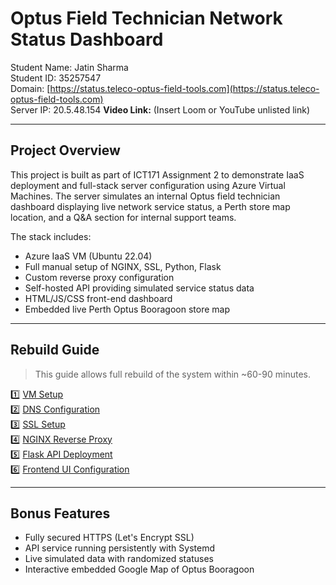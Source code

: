 # Optus Field Technician Network Status Dashboard

Student Name: Jatin Sharma  
Student ID: 35257547  
Domain: [https://status.teleco-optus-field-tools.com](https://status.teleco-optus-field-tools.com)  
Server IP: 20.5.48.154
**Video Link:** (Insert Loom or YouTube unlisted link)

---

## Project Overview

This project is built as part of ICT171 Assignment 2 to demonstrate IaaS deployment and full-stack server configuration using Azure Virtual Machines. The server simulates an internal Optus field technician dashboard displaying live network service status, a Perth store map location, and a Q&A section for internal support teams.

The stack includes:

- Azure IaaS VM (Ubuntu 22.04)
- Full manual setup of NGINX, SSL, Python, Flask
- Custom reverse proxy configuration
- Self-hosted API providing simulated service status data
- HTML/JS/CSS front-end dashboard
- Embedded live Perth Optus Booragoon store map

---

## Rebuild Guide

> This guide allows full rebuild of the system within ~60-90 minutes.

1️⃣ [VM Setup](docs/01_VM_Setup.md)  
2️⃣ [DNS Configuration](docs/02_DNS_Config.md)  
3️⃣ [SSL Setup](docs/03_SSL_Setup.md)  
4️⃣ [NGINX Reverse Proxy](docs/04_Nginx_Config.md)  
5️⃣ [Flask API Deployment](docs/05_Flask_API.md)  
6️⃣ [Frontend UI Configuration](docs/06_Frontend_UI.md)

---

## Bonus Features

- Fully secured HTTPS (Let's Encrypt SSL)
- API service running persistently with Systemd
- Live simulated data with randomized statuses
- Interactive embedded Google Map of Optus Booragoon
